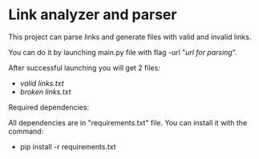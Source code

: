 # Link analyzer and parser

This project can parse links and generate files with valid and invalid links.

You can do it by launching main.py file with flag -url "_url for parsing_". 

After successful launching you will get 2 files:

- _valid links.txt_
- _broken links.txt_

Required dependencies:

All dependencies are in "requirements.txt" file.
You can install it with the command:
- pip install -r requirements.txt
